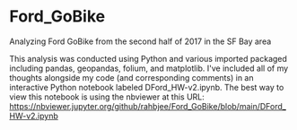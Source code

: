 # Ford_GoBike
Analyzing Ford GoBike from the second half of 2017 in the SF Bay area

This analysis was conducted using Python and various imported packaged including pandas, geopandas, folium, and matplotlib.  I've included all of my thoughts alongside my code (and corresponding comments) in an interactive Python notebook labeled DFord_HW-v2.ipynb.  The best way to view this notebook is using the nbviewer at this URL: https://nbviewer.jupyter.org/github/rahbjee/Ford_GoBike/blob/main/DFord_HW-v2.ipynb
